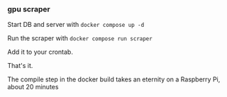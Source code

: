 ### gpu scraper

Start DB and server with `docker compose up -d`

Run the scraper with `docker compose run scraper`

Add it to your crontab.

That's it.

The compile step in the docker build takes an eternity on a Raspberry Pi, about 20 minutes
